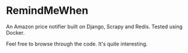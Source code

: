 # RemindMeWhen

An Amazon price notifier built on Django, Scrapy and Redis. Tested using Docker. 

Feel free to browse through the code. It's quite interesting. 
